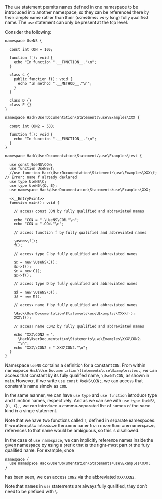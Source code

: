 The `use` statement permits names defined in one namespace to be introduced into another namespace, so they can be referenced
there by their simple name rather than their (sometimes very long) fully qualified name. The `use` statement can only be
present at the top level.

Consider the following:

```Hack file:use.hack
namespace UseNS {

  const int CON = 100;

  function f(): void {
    echo "In function ".__FUNCTION__."\n";
  }

  class C {
    public function f(): void {
      echo "In method ".__METHOD__."\n";
    }
  }

  class D {}
  class E {}
}

namespace Hack\UserDocumentation\Statements\use\Examples\XXX {

  const int CON2 = 500;

  function f(): void {
    echo "In function ".__FUNCTION__."\n";
  }
}

namespace Hack\UserDocumentation\Statements\use\Examples\test {

  use const UseNS\CON;
  use function UseNS\f;
  //use function Hack\UserDocumentation\Statements\use\Examples\XXX\f;  // Error: name f already declared
  use type UseNS\C;
  use type UseNS\{D, E};
  use namespace Hack\UserDocumentation\Statements\use\Examples\XXX;

  <<__EntryPoint>>
  function main(): void {

    // access const CON by fully qualified and abbreviated names

    echo "CON = ".\UseNS\CON."\n";
    echo "CON = ".CON."\n";

    // access function f by fully qualified and abbreviated names

    \UseNS\f();
    f();

    // access type C by fully qualified and abbreviated names

    $c = new \UseNS\C();
    $c->f();
    $c = new C();
    $c->f();

    // access type D by fully qualified and abbreviated names

    $d = new \UseNS\D();
    $d = new D();

    // access name f by fully qualified and abbreviated names

    \Hack\UserDocumentation\Statements\use\Examples\XXX\f();
    XXX\f();

    // access name CON2 by fully qualified and abbreviated names

    echo "XXX\CON2 = ".
      \Hack\UserDocumentation\Statements\use\Examples\XXX\CON2.
      "\n";
    echo "XXX\\CON2 = ".XXX\CON2."\n";
  }
}
```

Namespace `UseNS` contains  a definition for a constant `CON`. From within namespace `Hack\UserDocumentation\Statements\use\Examples\test`, we
can access that constant by its fully qualified name, `\UseNS\CON`, as shown in `main`. However, if we write `use const UseNS\CON;`, we can
access that constant's name simply as `CON`.

In the same manner, we can have `use type` and `use function` introduce type and function names, respectively. And as we can see
with `use type UseNS\{D, E};`, we can introduce a comma-separated list of names of the same kind in a single statement.

Note that we have two functions called `f`, defined in separate namespaces. If we attempt to introduce the same name from more than
one namespace, references to that name would be ambiguous, so this is disallowed.

In the case of `use namespace`, we can implicitly reference names inside the given namespace by using a prefix that is the right-most
part of the fully qualified name. For example, once

```Hack file:use.hack
namespace {
  use namespace Hack\UserDocumentation\Statements\use\Examples\XXX;
}
```

has been seen, we can access `CON2` via the abbreviated `XXX\CON2`.

Note that names in `use` statements are always fully qualified, they don't need
to be prefixed with `\`.
